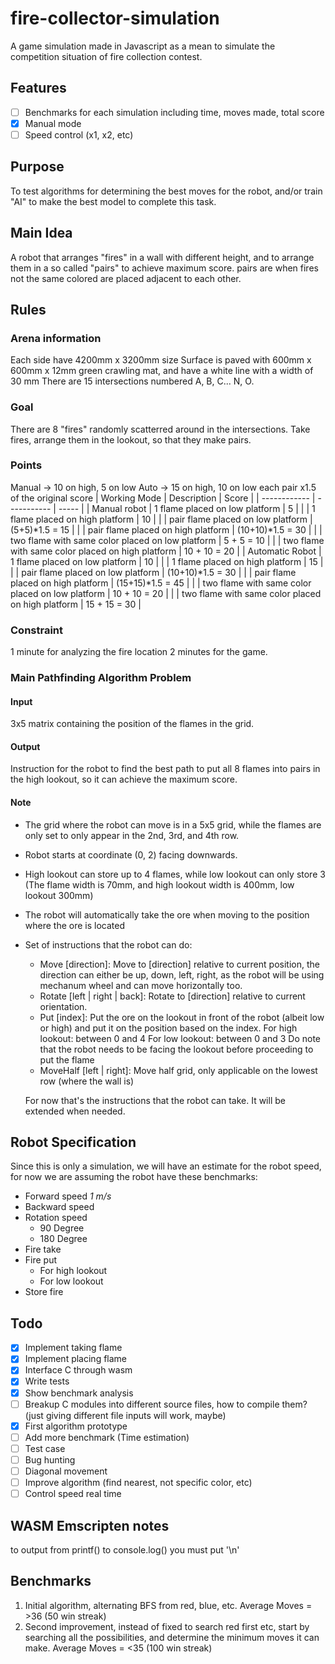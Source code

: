 # fire-collector-simulation
A game simulation made in Javascript as a mean to simulate the competition situation of fire 
collection contest.

## Features
- [ ] Benchmarks for each simulation
    including time, moves made, total score
- [x] Manual mode
- [ ] Speed control (x1, x2, etc)

## Purpose
To test algorithms for determining the best moves for the robot, and/or train
"AI" to make the best model to complete this task.

## Main Idea
A robot that arranges "fires" in a wall with different height, and to arrange
them in a so called "pairs" to achieve maximum score.
pairs are when fires not the same colored are placed adjacent to each other.

## Rules
### Arena information
Each side have 4200mm x 3200mm size
Surface is paved with 600mm x 600mm x 12mm green crawling mat, and have a white line with a width of 30 mm
There are 15 intersections numbered A, B, C... N, O.

### Goal
There are 8 "fires" randomly scatterred around in the intersections.
Take fires, arrange them in the lookout, so that they make pairs.

### Points
Manual -> 10 on high, 5 on low 
Auto -> 15 on high, 10 on low
each pair x1.5 of the original score
| Working Mode | Description | Score |
| ------------ | ----------- | ----- |
| Manual robot | 1 flame placed on low platform | 5 |
| | 1 flame placed on high platform | 10 |
| | pair flame placed on low platform | (5+5)*1.5 = 15 |
| | pair flame placed on high platform | (10+10)*1.5 = 30 |
| | two flame with same color placed on low platform | 5 + 5 = 10 |
| | two flame with same color placed on high platform | 10 + 10 = 20 |
| Automatic Robot | 1 flame placed on low platform | 10 |
| | 1 flame placed on high platform | 15 |
| | pair flame placed on low platform | (10+10)*1.5 = 30 |
| | pair flame placed on high platform | (15+15)*1.5 = 45 |
| | two flame with same color placed on low platform | 10 + 10 = 20 |
| | two flame with same color placed on high platform | 15 + 15 = 30 |

### Constraint
1 minute for analyzing the fire location
2 minutes for the game.

### Main Pathfinding Algorithm Problem
#### Input
3x5 matrix containing the position of the flames in the grid.
#### Output
Instruction for the robot to find the best path to put all 8 flames into pairs
in the high lookout, so it can achieve the maximum score.
#### Note
- The grid where the robot can move is in a 5x5 grid, while the flames are only
  set to only appear in the 2nd, 3rd, and 4th row.
- Robot starts at coordinate (0, 2) facing downwards.
- High lookout can store up to 4 flames, while low lookout can only store 3 (The
flame width is 70mm, and high lookout width is 400mm, low lookout 300mm)
- The robot will automatically take the ore when moving to the position where
the ore is located
- Set of instructions that the robot can do:
    - Move [direction]: Move to [direction] relative to current position, the
    direction can either be up, down, left, right, as the robot will be using
    mechanum wheel and can move horizontally too.
    - Rotate [left | right | back]: Rotate to [direction] relative to current orientation.
    - Put [index]: Put the ore on the lookout in front of the robot (albeit low
    or high) and put it on the position based on the index.
    For high lookout: between 0 and 4
    For low lookout: between 0 and 3
    Do note that the robot needs to be facing the lookout before proceeding to
    put the flame
    - MoveHalf [left | right]: Move half grid, only applicable on the lowest row
    (where the wall is)
    
    For now that's the instructions that the robot can take. It will be extended
    when needed.

## Robot Specification
Since this is only a simulation, we will have an estimate for the robot speed,
for now we are assuming the robot have these benchmarks:
- Forward speed *1 m/s*
- Backward speed
- Rotation speed
    - 90 Degree
    - 180 Degree
- Fire take
- Fire put
    - For high lookout
    - For low lookout
- Store fire

## Todo
- [x] Implement taking flame
- [x] Implement placing flame
- [x] Interface C through wasm
- [x] Write tests
- [x] Show benchmark analysis
- [ ] Breakup C modules into different source files, how to compile them? (just
giving different file inputs will work, maybe)
- [x] First algorithm prototype
- [ ] Add more benchmark (Time estimation)
- [ ] Test case
- [ ] Bug hunting
- [ ] Diagonal movement
- [ ] Improve algorithm (find nearest, not specific color, etc)
- [ ] Control speed real time

## WASM Emscripten notes
to output from printf() to console.log() you must put '\n'

## Benchmarks
1. Initial algorithm, alternating BFS from red, blue, etc.
   Average Moves = >36 (50 win streak)
2. Second improvement, instead of fixed to search red first etc, start by
   searching all the possibilities, and determine the minimum moves it can make.
   Average Moves = <35 (100 win streak)
